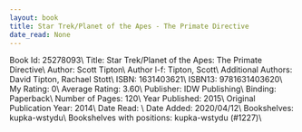 ```yaml
---
layout: book
title: Star Trek/Planet of the Apes - The Primate Directive
date_read: None
---
```


Book Id: 25278093\ 
Title: Star Trek/Planet of the Apes: The Primate Directive\ 
Author: Scott Tipton\ 
Author l-f: Tipton, Scott\ 
Additional Authors: David Tipton, Rachael Stott\ 
ISBN: 1631403621\ 
ISBN13: 9781631403620\ 
My Rating: 0\ 
Average Rating: 3.60\ 
Publisher: IDW Publishing\ 
Binding: Paperback\ 
Number of Pages: 120\ 
Year Published: 2015\ 
Original Publication Year: 2014\ 
Date Read: \ 
Date Added: 2020/04/12\ 
Bookshelves: kupka-wstydu\ 
Bookshelves with positions: kupka-wstydu (#1227)\ 

